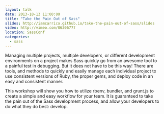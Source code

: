 ```yaml
---
layout: talk
date: 2013-10-13 11:00:00
title: "Take the Pain Out of Sass"
slides: http://iamcarrico.github.io/take-the-pain-out-of-sass/slides
video: http://vimeo.com/86306777
location: SassConf
categories:
  - sass
---
```


Managing multiple projects, multiple developers, or different development environments on a project makes Sass quickly go from an awesome tool to a painful test in debugging. But it does not have to be this way! There are tools, and methods to quickly and easily manage each individual project to use consistent versions of Ruby, the proper gems, and deploy code in an easy and consistent manner.

This workshop will show you how to utilize rbenv, bundler, and grunt.js to create a simple and easy workflow for your team. It is guaranteed to take the pain out of the Sass development process, and allow your developers to do what they do best: develop.
